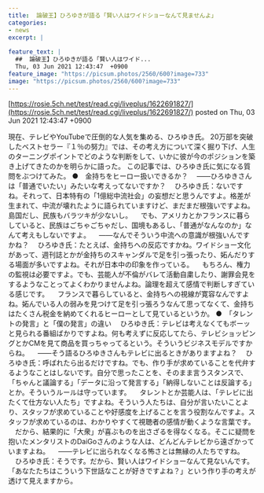 ```yaml
---
title:  論破王】ひろゆきが語る「賢い人はワイドショーなんて見ませんよ」 
categories:
- news
excerpt: |
  
feature_text: |
  ##  論破王】ひろゆきが語る「賢い人はワイド...
  Thu, 03 Jun 2021 12:43:47  +0900
feature_image: "https://picsum.photos/2560/600?image=733"
image: "https://picsum.photos/2560/600?image=733"
---
```


[https://rosie.5ch.net/test/read.cgi/liveplus/1622691827/](https://rosie.5ch.net/test/read.cgi/liveplus/1622691827/)
posted on Thu, 03 Jun 2021 12:43:47  +0900

<!--more-->

現在、テレビやYouTubeで圧倒的な人気を集める、ひろゆき氏。 20万部を突破したベストセラー『１％の努力』では、その考え方について深く掘り下げ、人生のターニングポイントでどのような判断をして、いかに彼が今のポジションを築き上げてきたのかを明らかに語った。 この記事では、ひろゆき氏に気になる質問をぶつけてみた。 ●　金持ちをヒーロー扱いできるか？ 　——ひろゆきさんは「普通でいたい」みたいな考えってないですか？ 　ひろゆき氏：ないですね。それって、日本特有の「1億総中流社会」の妄想だと思うんですよ。格差が生まれて、中流が壊れたように語られていますけど、まだまだ根強いですよね。島国だし、民族もバラツキが少ないし。 　でも、アメリカとかフランスに暮らしていると、民族はごちゃごちゃだし、国境もあるし、「普通がなんなのか」なんて考えもしないですよ。 　——なんでそういう中流への意識が根強いんですかね？ 　ひろゆき氏：たとえば、金持ちへの反応ですかね。ワイドショー文化があって、週刊誌とかが金持ちのスキャンダルで足を引っ張ったり、妬んだりする場面が多いですよね。それが日本中の印象を作っている。 　もちろん、権力の監視は必要ですよ。でも、芸能人が不倫がバレて活動自粛したり、謝罪会見をするようなことってよくわかりませんよね。論理を超えて感情で判断しすぎている感じです。 　フランスで暮らしていると、金持ちへの視線が寛容なんですよね。妬んでいる人の弱みを見つけて足を引っ張ろうなんて思ってなくて、金持ちはたくさん税金を納めてくれるヒーローとして見ているというか。 ●　「タレントの発言」と「僕の発言」の違い 　ひろゆき氏：テレビは考えなくてもボーッと見られる番組ばかりですよね。何も考えずに反応してたら、テレビショッピングとかCMを見て商品を買っちゃってるという。そういうビジネスモデルですからね。 　——そう語るひろゆきさんもテレビに出るときがありますよね？ 　ひろゆき氏：呼ばれたら出るだけですね。でも、作り手が求めていることを代弁するようなことはしないです。自分で思ったことを、そのまま言うスタンスで、「ちゃんと議論する」「データに沿って発言する」「納得しないことは反論する」とか。そういうルールは守っています。 　タレントとか芸能人は、「テレビに出たくて仕方ない人たち」ですよね。そういう人たちは、自分が言いたいことより、スタッフが求めていることや好感度を上げることを言う役割なんですよ。スタッフが求めているのは、わかりやすくて視聴者の感情が動くような言葉です。 　だから、結果的に「大衆」が喜ぶものを出さざるを得なくなる。そこに疑問を抱いたメンタリストのDaiGoさんのような人は、どんどんテレビから遠ざかっていますよね。 　——テレビに出られなくなる怖さとは無縁の人たちですね。 　ひろゆき氏：そうです。だから、賢い人はワイドショーなんて見ないんです。「あなたたちはこういう下世話なことが好きですよね？」という作り手の考えが透けて見えますから。

